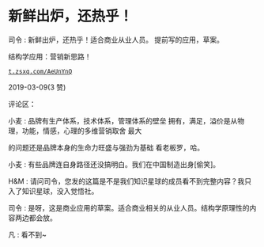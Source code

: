 # 新鲜出炉，还热乎！

司令 : 新鲜出炉，还热乎！适合商业从业人员。 提前写的应用，草案。

结构学应用：营销新思路！

[`t.zsxq.com/AeUnYnQ`](https://t.zsxq.com/AeUnYnQ)

2019-03-09(3 赞)

评论区：

小麦 : 品牌有生产体系，技术体系，管理体系的壁垒 拥有，满足，溢价是从物理，功能，情感，心理的多维营销取舍 最大

的问题还是品牌本身的生命力旺盛与强劲为基础 看老板罗，哈。

小麦 : 有些品牌连自身路径还没搞明白。我们在中国制造出身[偷笑]。

H&M : 请问司令，您发的这篇是不是我们知识星球的成员看不到完整内容？我只入了知识星球，没入觉悟社。

司令 : 是呀，这是商业应用的草案。适合商业相关的从业人员。结构学原理性的内容两边都会放。

凡 : 看不到~